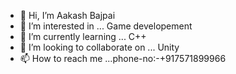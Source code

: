 - 👋 Hi, I’m Aakash Bajpai
- 👀 I’m interested in ... Game developement
- 🌱 I’m currently learning ... C++
- 💞️ I’m looking to collaborate on ... Unity
- 📫 How to reach me ...phone-no:-+917571899966

<!---
Aakash8sonu/Aakash8sonu is a ✨ special ✨ repository because its `README.md` (this file) appears on your GitHub profile.
You can click the Preview link to take a look at your changes.
--->
